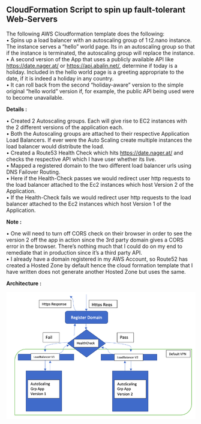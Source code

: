 ## CloudFormation Script to spin up fault-tolerant Web-Servers

The following AWS Cloudformation template does the following:  
• Spins up a load balancer with an autoscaling group of 1 t2.nano instance. The instance serves a “hello” world page. Its in an autoscaling group so that if the instance is terminated, the autoscaling group will replace the instance.  
• A second version of the App that uses a publicly available API like https://date.nager.at/ or https://api.abalin.net/, determine if today is a holiday. Included in the hello world page is a greeting appropriate to the date, if it is indeed a holiday in any country.  
• It can roll back from the second “holiday-aware” version to the simple original “hello world” version if, for example, the public API being used were to become unavailable.  



**Details :**

• Created 2 Autoscaling groups. Each will give rise to EC2 instances with the 2 different versions of the application each.  
• Both the Autoscaling groups are attached to their respective Application Load Balancers. If ever were the Auto Scaling create multiple instances the load balancer would distribute the load.  
• Created a Route53 Health Check which hits https://date.nager.at/ and checks the respective API which I have user whether its live.  
• Mapped a registered domain to the two different load balancer urls using DNS Failover Routing.  
• Here if the Health-Check passes we would redirect user http requests to the load balancer attached to the Ec2 instances which host Version 2 of the Application.  
• If the Health-Check fails we would redirect user http requests to the load balancer attached to the Ec2 instances which host Version 1 of the Application.  

**Note :**

• One will need to turn off CORS check on their browser in order to see the version 2 off the app in action since the 3rd party domain gives a CORS error in the browser. There’s nothing much that I could do on my end to remediate that in production since it’s a third party API.  
• I already have a domain registered in my AWS Account, so Route52 has created a Hosted Zone by default hence the cloud formation template that I have written does not generate another Hosted Zone but uses the same.  


**Architecture :**

![Architecture](https://github.com/pandyabhavik2494/Screenshots/blob/master/Architecture.png)
